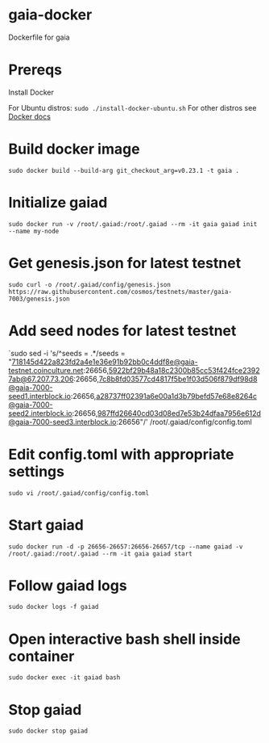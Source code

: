 # gaia-docker
Dockerfile for gaia

# Prereqs
Install Docker

For Ubuntu distros: `sudo ./install-docker-ubuntu.sh`
For other distros see [Docker docs](https://docs.docker.com/install/)

# Build docker image
`sudo docker build --build-arg git_checkout_arg=v0.23.1 -t gaia .`

# Initialize gaiad
`sudo docker run -v /root/.gaiad:/root/.gaiad --rm -it gaia gaiad init --name my-node`

# Get genesis.json for latest testnet
`sudo curl -o /root/.gaiad/config/genesis.json https://raw.githubusercontent.com/cosmos/testnets/master/gaia-7003/genesis.json`

# Add seed nodes for latest testnet
`sudo sed -i 's/^seeds = .*/seeds = "718145d422a823fd2a4e1e36e91b92bb0c4ddf8e@gaia-testnet.coinculture.net:26656,5922bf29b48a18c2300b85cc53f424fce23927ab@67.207.73.206:26656,7c8b8fd03577cd4817f5be1f03d506f879df98d8@gaia-7000-seed1.interblock.io:26656,a28737ff02391a6e00a1d3b79befd57e68e8264c@gaia-7000-seed2.interblock.io:26656,987ffd26640cd03d08ed7e53b24dfaa7956e612d@gaia-7000-seed3.interblock.io:26656"/' /root/.gaiad/config/config.toml
# Edit config.toml with appropriate settings
`sudo vi /root/.gaiad/config/config.toml`

# Start gaiad
`sudo docker run -d -p 26656-26657:26656-26657/tcp --name gaiad -v /root/.gaiad:/root/.gaiad --rm -it gaia gaiad start`

# Follow gaiad logs
`sudo docker logs -f gaiad`

# Open interactive bash shell inside container
`sudo docker exec -it gaiad bash`

# Stop gaiad
`sudo docker stop gaiad`
